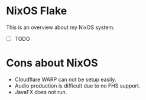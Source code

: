 # NixOS Flake

This is an overview about my NixOS system.

- [ ] TODO

# Cons about NixOS

- Cloudflare WARP can not be setup easily.
- Audio production is difficult due to no FHS support.
- JavaFX does not run.

<!-- Local Variables: -->
<!-- jinx-local-words: "Cloudflare JavaFX NixOS" -->
<!-- End: -->
